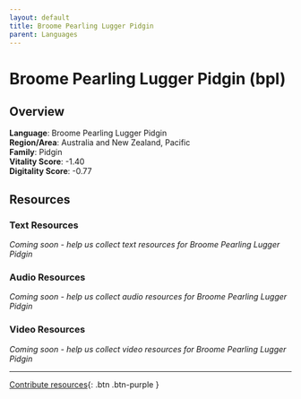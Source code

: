 ```yaml
---
layout: default
title: Broome Pearling Lugger Pidgin
parent: Languages
---
```


# Broome Pearling Lugger Pidgin (bpl)

## Overview

**Language**: Broome Pearling Lugger Pidgin  
**Region/Area**: Australia and New Zealand, Pacific  
**Family**: Pidgin  
**Vitality Score**: -1.40  
**Digitality Score**: -0.77  

## Resources

### Text Resources
*Coming soon - help us collect text resources for Broome Pearling Lugger Pidgin*

### Audio Resources
*Coming soon - help us collect audio resources for Broome Pearling Lugger Pidgin*

### Video Resources
*Coming soon - help us collect video resources for Broome Pearling Lugger Pidgin*

---

[Contribute resources](https://fairtrain.github.io/){: .btn .btn-purple }
